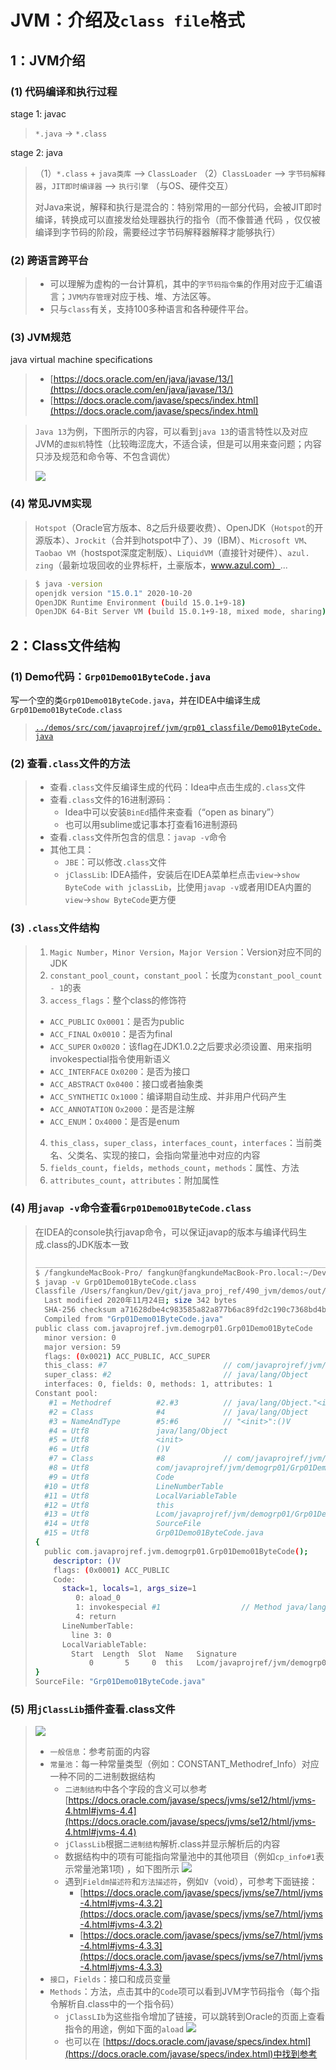 # JVM：介绍及`class file`格式

## 1：JVM介绍

### (1) 代码编译和执行过程

stage 1: javac

> `*.java` -> `*.class`

stage 2: java 

>（1）`*.class` + `java类库` --> `ClassLoader`
>（2）`ClassLoader`  --> `字节码解释器`，`JIT即时编译器` --> `执行引擎` （与OS、硬件交互）
> 
>  对Java来说，解释和执行是混合的：特别常用的一部分代码，会被JIT即时编译，转换成可以直接发给处理器执行的指令（而不像普通 代码 ，仅仅被编译到字节码的阶段，需要经过字节码解释器解释才能够执行）

### (2) 跨语言跨平台

> * 可以理解为虚构的一台计算机，其中的`字节码指令集`的作用对应于汇编语言；`JVM内存管理`对应于栈、堆、方法区等。
> * 只与`class`有关，支持100多种语言和各种硬件平台。

### (3) JVM规范 

java  virtual machine specifications

> * [https://docs.oracle.com/en/java/javase/13/](https://docs.oracle.com/en/java/javase/13/)
> * [https://docs.oracle.com/javase/specs/index.html](https://docs.oracle.com/javase/specs/index.html)

> `Java 13`为例，下图所示的内容，可以看到`java 13`的语言特性以及对应JVM的`虚拟机`特性（比较晦涩庞大，不适合读，但是可以用来查问题；内容只涉及规范和命令等、不包含调优）
> 
> ![](https://raw.githubusercontent.com/kenfang119/pics/main/490_jvm/javase_13.jpg)

### (4) 常见JVM实现

> `Hotspot`（Oracle官方版本、8之后升级要收费）、OpenJDK（`Hotspot`的开源版本）、`Jrockit`（合并到hotspot中了）、`J9`（IBM）、`Microsoft VM`、`Taobao VM`（hostspot深度定制版）、`LiquidVM`（直接针对硬件）、`azul. zing`（最新垃圾回收的业界标杆，土豪版本，www.azul.com）...

> ~~~bash
> $ java -version
> openjdk version "15.0.1" 2020-10-20
> OpenJDK Runtime Environment (build 15.0.1+9-18)
> OpenJDK 64-Bit Server VM (build 15.0.1+9-18, mixed mode, sharing)
> ~~~

## 2：Class文件结构

### (1) Demo代码：`Grp01Demo01ByteCode.java`

写一个空的类`Grp01Demo01ByteCode.java`，并在IDEA中编译生成`Grp01Demo01ByteCode.class`

> [`../demos/src/com/javaprojref/jvm/grp01_classfile/Demo01ByteCode.java`](../demos/src/com/javaprojref/jvm/grp01_classfile/Demo01ByteCode.java)

### (2) 查看`.class`文件的方法

> * 查看`.class`文件反编译生成的代码：Idea中点击生成的`.class`文件
> * 查看`.class`文件的16进制源码：
> 	* Idea中可以安装`BinEd`插件来查看（“open as binary”）
> 	* 也可以用sublime或记事本打查看16进制源码
> * 查看`.class`文件所包含的信息：`javap -v`命令
> * 其他工具：
> 	* `JBE`：可以修改`.class`文件
> 	* `jClassLib`: IDEA插件，安装后在IDEA菜单栏点击`view`->`show ByteCode with jclassLib`，比使用`javap -v`或者用IDEA内置的`view`->`show ByteCode`更方便

### (3) `.class`文件结构

> 1. `Magic Number`，`Minor Version`，`Major Version`：Version对应不同的JDK
> 2. `constant_pool_count`，`constant_pool`：长度为`constant_pool_count - 1`的表
> 3. `access_flags`：整个class的修饰符
> 
>  	* `ACC_PUBLIC` `Ox0001`：是否为public
> 	* `ACC_FINAL` `Ox0010`：是否为final
> 	* `ACC_SUPER` `Ox0020`：该flag在JDK1.0.2之后要求必须设置、用来指明invokespectial指令使用新语义
> 	* `ACC_INTERFACE` `Ox0200`：是否为接口
> 	* `ACC_ABSTRACT` `Ox0400`：接口或者抽象类
> 	* `ACC_SYNTHETIC` `Ox1000`：编译期自动生成、并非用户代码产生
> 	* `ACC_ANNOTATION` `Ox2000`：是否是注解
> 	* `ACC_ENUM`：`Ox4000`：是否是enum 
> 
> 4. `this_class`，`super_class`，`interfaces_count`，`interfaces`：当前类名、父类名、实现的接口，会指向常量池中对应的内容
> 5. `fields_count`，`fields`，`methods_count`，`methods`：属性、方法
> 6.	`attributes_count`，`attributes`：附加属性

### (4) 用`javap -v`命令查看`Grp01Demo01ByteCode.class`

> 在IDEA的console执行javap命令，可以保证javap的版本与编译代码生成.class的JDK版本一致
> 
> ~~~bash
> __________________________________________________________________
> $ /fangkundeMacBook-Pro/ fangkun@fangkundeMacBook-Pro.local:~/Dev/git/java_proj_ref/490_jvm/demos/out/production/demos/com/javaprojref/jvm/demogrp01/ 
> $ javap -v Grp01Demo01ByteCode.class 
> Classfile /Users/fangkun/Dev/git/java_proj_ref/490_jvm/demos/out/production/demos/com/javaprojref/jvm/demogrp01/Grp01Demo01ByteCode.class
>   Last modified 2020年11月24日; size 342 bytes
>   SHA-256 checksum a71628dbe4c983585a82a877b6ac89fd2c190c7368bd4be529970108a73104e3
>   Compiled from "Grp01Demo01ByteCode.java"
> public class com.javaprojref.jvm.demogrp01.Grp01Demo01ByteCode
>   minor version: 0
>   major version: 59
>   flags: (0x0021) ACC_PUBLIC, ACC_SUPER
>   this_class: #7                          // com/javaprojref/jvm/demogrp01/Grp01Demo01ByteCode
>   super_class: #2                         // java/lang/Object
>   interfaces: 0, fields: 0, methods: 1, attributes: 1
> Constant pool:
>    #1 = Methodref          #2.#3          // java/lang/Object."<init>":()V
>    #2 = Class              #4             // java/lang/Object
>    #3 = NameAndType        #5:#6          // "<init>":()V
>    #4 = Utf8               java/lang/Object
>    #5 = Utf8               <init>
>    #6 = Utf8               ()V
>    #7 = Class              #8             // com/javaprojref/jvm/demogrp01/Grp01Demo01ByteCode
>    #8 = Utf8               com/javaprojref/jvm/demogrp01/Grp01Demo01ByteCode
>    #9 = Utf8               Code
>   #10 = Utf8               LineNumberTable
>   #11 = Utf8               LocalVariableTable
>   #12 = Utf8               this
>   #13 = Utf8               Lcom/javaprojref/jvm/demogrp01/Grp01Demo01ByteCode;
>   #14 = Utf8               SourceFile
>   #15 = Utf8               Grp01Demo01ByteCode.java
> {
>   public com.javaprojref.jvm.demogrp01.Grp01Demo01ByteCode();
>     descriptor: ()V
>     flags: (0x0001) ACC_PUBLIC
>     Code:
>       stack=1, locals=1, args_size=1
>          0: aload_0
>          1: invokespecial #1                  // Method java/lang/Object."<init>":()V
>          4: return
>       LineNumberTable:
>         line 3: 0
>       LocalVariableTable:
>         Start  Length  Slot  Name   Signature
>             0       5     0  this   Lcom/javaprojref/jvm/demogrp01/Grp01Demo01ByteCode;
> }
> SourceFile: "Grp01Demo01ByteCode.java"
> ~~~

### (5) 用`jClassLib`插件查看.class文件

> ![](https://raw.githubusercontent.com/kenfang119/pics/main/490_jvm/jclasslib.jpg)
> 
> * `一般信息`：参考前面的内容
> * `常量池`：每一种常量类型（例如：CONSTANT_Methodref_Info）对应一种不同的二进制数据结构
> 	* `二进制结构`中各个字段的含义可以参考 [https://docs.oracle.com/javase/specs/jvms/se12/html/jvms-4.html#jvms-4.4](https://docs.oracle.com/javase/specs/jvms/se12/html/jvms-4.html#jvms-4.4) 
> 	* `jClassLib`根据`二进制结构`解析.class并显示解析后的内容
> 	* 数据结构中的项有可能指向常量池中的其他项目（例如`cp_info#1`表示常量池第1项) ，如下图所示
> 	![](https://raw.githubusercontent.com/kenfang119/pics/main/490_jvm/constant_pool_item.jpg)
> 	* 遇到`Fieldm描述符`和`方法描述符`，例如`V`（void），可参考下面链接：
> 		* [https://docs.oracle.com/javase/specs/jvms/se7/html/jvms-4.html#jvms-4.3.2](https://docs.oracle.com/javase/specs/jvms/se7/html/jvms-4.html#jvms-4.3.2)
> 		* [https://docs.oracle.com/javase/specs/jvms/se7/html/jvms-4.html#jvms-4.3.3](https://docs.oracle.com/javase/specs/jvms/se7/html/jvms-4.html#jvms-4.3.3)
> * `接口`，`Fields`：接口和成员变量
> * `Methods`：方法，点击其中的`Code`项可以看到JVM字节码指令（每个指令解析自.class中的一个指令码）
> 	* `jClassLIb`为这些指令增加了链接，可以跳转到Oracle的页面上查看指令的用途，例如下面的`aload`
> 	![](https://raw.githubusercontent.com/kenfang119/pics/main/490_jvm/class_file_method.jpg)
> 	* 也可以在 [https://docs.oracle.com/javase/specs/index.html](https://docs.oracle.com/javase/specs/index.html)中找到参考

